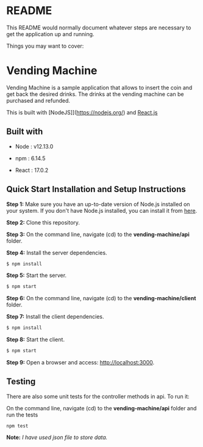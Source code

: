# README
This README would normally document whatever steps are necessary to get the
application up and running.

Things you may want to cover:

 # Vending Machine
 Vending Machine is a sample application that allows to insert the coin and get back the desired drinks.
 The drinks at the vending machine can be purchased and refunded.

This is  built with [NodeJS]](https://nodejs.org/) and [React.js](https://reactjs.org/) 

## Built with

- Node : v12.13.0

- npm : 6.14.5

- React : 17.0.2

## Quick Start Installation and Setup Instructions

**Step 1:** Make sure you have an up-to-date version of Node.js installed on your system. If you don't have Node.js installed, you can install it from [here](http://nodejs.org/).

**Step 2:** Clone this repository.

**Step 3:** On the command line, navigate (cd) to the **vending-machine/api** folder.

**Step 4:** Install the server dependencies.

 ```bash
$ npm install
```

**Step 5:** Start the server.

 ```bash
$ npm start
```
**Step 6:** On the command line, navigate (cd) to the **vending-machine/client** folder.

**Step 7:** Install the client dependencies.

 ```bash
$ npm install
```

**Step 8:** Start the client.

 ```bash
$ npm start
```

**Step 9:** Open a browser and access: [http://localhost:3000](http://localhost:3000).

## Testing

There are also some unit tests for the controller methods in api. To run it:

On the command line, navigate (cd) to the **vending-machine/api** folder and run the tests

```
npm test
```

**Note:**  *I have used json file to store data.*
